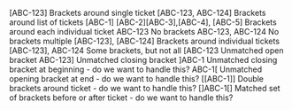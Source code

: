 [ABC-123] Brackets around single ticket
[ABC-123, ABC-124] Brackets around list of tickets
[ABC-1] [ABC-2][ABC-3],[ABC-4], [ABC-5] Brackets around each individual ticket
ABC-123 No brackets
ABC-123, ABC-124 No brackets multiple
[ABC-123], [ABC-124] Brackets around individual tickets
[ABC-123], ABC-124 Some brackets, but not all
[ABC-123 Unmatched open bracket
ABC-123] Unmatched closing bracket
]ABC-1 Unmatched closing bracket at beginning - do we want to handle this?
ABC-1[ Unmatched opening bracket at end - do we want to handle this?
[[ABC-1]] Double brackets around ticket - do we want to handle this?
[]ABC-1[] Matched set of brackets before or after ticket - do we want to handle this?